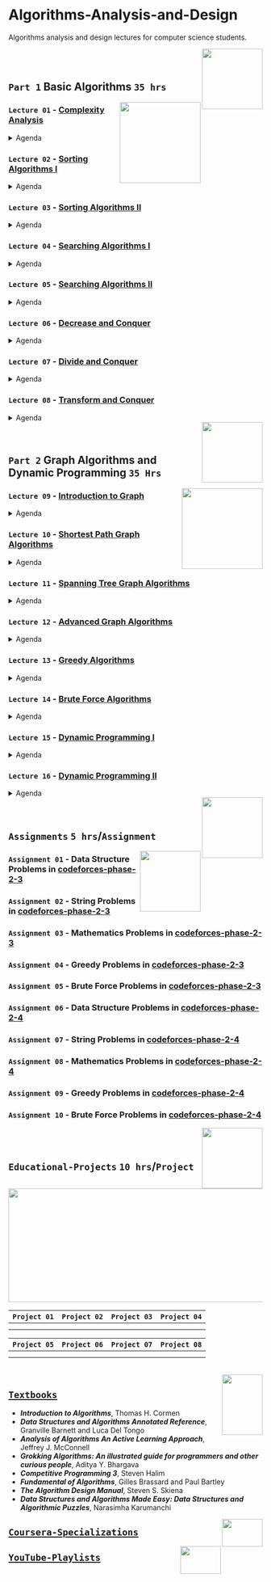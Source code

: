 # Algorithms-Analysis-and-Design
Algorithms analysis and design lectures for computer science students.

<img align="right" width="120" height="120" src="https://github.com/cs-MohamedAyman/Computer-Science-Textbooks/blob/master/logos/algorithms-analysis.jpg">
<br>
<br>

## `Part 1` Basic Algorithms `35 hrs`

<img align="right" width="160" height="160" src="https://github.com/cs-MohamedAyman/Computer-Science-Textbooks/blob/master/logos/practice1.jpg">

### `Lecture 01` - [Complexity Analysis](https://github.com/cs-MohamedAyman/Algorithms-Analysis-and-Design/tree/master/Lectures/README.md)
<details>
  <summary>Agenda</summary><br>

  - 
  - 
  - 
  - 
  - 
</details>

### `Lecture 02` - [Sorting Algorithms I](https://github.com/cs-MohamedAyman/Algorithms-Analysis-and-Design/tree/master/Lectures/README.md)
<details>
  <summary>Agenda</summary><br>

  - 
  - 
  - 
  - 
  - 
</details>

### `Lecture 03` - [Sorting Algorithms II](https://github.com/cs-MohamedAyman/Algorithms-Analysis-and-Design/tree/master/Lectures/README.md)
<details>
  <summary>Agenda</summary><br>

  - 
  - 
  - 
  - 
  - 
</details>

### `Lecture 04` - [Searching Algorithms I](https://github.com/cs-MohamedAyman/Algorithms-Analysis-and-Design/tree/master/Lectures/README.md)
<details>
  <summary>Agenda</summary><br>

  - 
  - 
  - 
  - 
  - 
</details>

### `Lecture 05` - [Searching Algorithms II](https://github.com/cs-MohamedAyman/Algorithms-Analysis-and-Design/tree/master/Lectures/README.md)
<details>
  <summary>Agenda</summary><br>

  - 
  - 
  - 
  - 
  - 
</details>

### `Lecture 06` - [Decrease and Conquer](https://github.com/cs-MohamedAyman/Algorithms-Analysis-and-Design/tree/master/Lectures/README.md)
<details>
  <summary>Agenda</summary><br>

  - 
  - 
  - 
  - 
  - 
</details>

### `Lecture 07` - [Divide and Conquer](https://github.com/cs-MohamedAyman/Algorithms-Analysis-and-Design/tree/master/Lectures/README.md)
<details>
  <summary>Agenda</summary><br>

  - 
  - 
  - 
  - 
  - 
</details>

### `Lecture 08` - [Transform and Conquer](https://github.com/cs-MohamedAyman/Algorithms-Analysis-and-Design/tree/master/Lectures/README.md)
<details>
  <summary>Agenda</summary><br>

  - 
  - 
  - 
  - 
  - 
</details>

<img align="right" width="120" height="120" src="https://github.com/cs-MohamedAyman/Computer-Science-Textbooks/blob/master/logos/algorithms-analysis.jpg">
<br>
<br>

## `Part 2` Graph Algorithms and Dynamic Programming `35 Hrs`

<img align="right" width="160" height="160" src="https://github.com/cs-MohamedAyman/Computer-Science-Textbooks/blob/master/logos/practice1.jpg">

### `Lecture 09` - [Introduction to Graph](https://github.com/cs-MohamedAyman/Algorithms-Analysis-and-Design/tree/master/Lectures/README.md)
<details>
  <summary>Agenda</summary><br>

  - 
  - 
  - 
  - 
  - 
</details>

### `Lecture 10` - [Shortest Path Graph Algorithms](https://github.com/cs-MohamedAyman/Algorithms-Analysis-and-Design/tree/master/Lectures/README.md)
<details>
  <summary>Agenda</summary><br>

  - 
  - 
  - 
  - 
  - 
</details>

### `Lecture 11` - [Spanning Tree Graph Algorithms](https://github.com/cs-MohamedAyman/Algorithms-Analysis-and-Design/tree/master/Lectures/README.md)
<details>
  <summary>Agenda</summary><br>

  - 
  - 
  - 
  - 
  - 
</details>

### `Lecture 12` - [Advanced Graph Algorithms](https://github.com/cs-MohamedAyman/Algorithms-Analysis-and-Design/tree/master/Lectures/README.md)
<details>
  <summary>Agenda</summary><br>

  - 
  - 
  - 
  - 
  - 
</details>

### `Lecture 13` - [Greedy Algorithms](https://github.com/cs-MohamedAyman/Algorithms-Analysis-and-Design/tree/master/Lectures/README.md)
<details>
  <summary>Agenda</summary><br>

  - 
  - 
  - 
  - 
  - 
</details>

### `Lecture 14` - [Brute Force Algorithms](https://github.com/cs-MohamedAyman/Algorithms-Analysis-and-Design/tree/master/Lectures/README.md)
<details>
  <summary>Agenda</summary><br>

  - 
  - 
  - 
  - 
  - 
</details>

### `Lecture 15` - [Dynamic Programming I](https://github.com/cs-MohamedAyman/Algorithms-Analysis-and-Design/tree/master/Lectures/README.md)
<details>
  <summary>Agenda</summary><br>

  - 
  - 
  - 
  - 
  - 
</details>

### `Lecture 16` - [Dynamic Programming II](https://github.com/cs-MohamedAyman/Algorithms-Analysis-and-Design/tree/master/Lectures/README.md)
<details>
  <summary>Agenda</summary><br>

  - 
  - 
  - 
  - 
  - 
</details>

<img align="right" width="120" height="120" src="https://github.com/cs-MohamedAyman/Computer-Science-Textbooks/blob/master/logos/algorithms-analysis.jpg">
<br>
<br>

## `Assignments` `5 hrs`/`Assignment`

<img align="right" width="120" height="120" src="https://github.com/cs-MohamedAyman/Computer-Science-Textbooks/blob/master/logos/practice2.jpg">

### `Assignment 01` - Data Structure Problems in [codeforces-phase-2-3](https://github.com/cs-MohamedAyman/Problem-Solving-Training/tree/master/level-2/codeforces-phase-2-3)
### `Assignment 02` - String Problems in [codeforces-phase-2-3](https://github.com/cs-MohamedAyman/Problem-Solving-Training/tree/master/level-2/codeforces-phase-2-3)
### `Assignment 03` - Mathematics Problems in [codeforces-phase-2-3](https://github.com/cs-MohamedAyman/Problem-Solving-Training/tree/master/level-2/codeforces-phase-2-3)
### `Assignment 04` - Greedy Problems in [codeforces-phase-2-3](https://github.com/cs-MohamedAyman/Problem-Solving-Training/tree/master/level-2/codeforces-phase-2-3)
### `Assignment 05` - Brute Force Problems in [codeforces-phase-2-3](https://github.com/cs-MohamedAyman/Problem-Solving-Training/tree/master/level-2/codeforces-phase-2-3)
### `Assignment 06` - Data Structure Problems in [codeforces-phase-2-4](https://github.com/cs-MohamedAyman/Problem-Solving-Training/tree/master/level-2/codeforces-phase-2-4)
### `Assignment 07` - String Problems in [codeforces-phase-2-4](https://github.com/cs-MohamedAyman/Problem-Solving-Training/tree/master/level-2/codeforces-phase-2-4)
### `Assignment 08` - Mathematics Problems in [codeforces-phase-2-4](https://github.com/cs-MohamedAyman/Problem-Solving-Training/tree/master/level-2/codeforces-phase-2-4)
### `Assignment 09` - Greedy Problems in [codeforces-phase-2-4](https://github.com/cs-MohamedAyman/Problem-Solving-Training/tree/master/level-2/codeforces-phase-2-4)
### `Assignment 10` - Brute Force Problems in [codeforces-phase-2-4](https://github.com/cs-MohamedAyman/Problem-Solving-Training/tree/master/level-2/codeforces-phase-2-4)

<img align="right" width="120" height="120" src="https://github.com/cs-MohamedAyman/Computer-Science-Textbooks/blob/master/logos/algorithms-analysis.jpg">
<br>
<br>

## `Educational-Projects` `10 hrs`/`Project`

<img align="middle" width="900" height="225" src="https://github.com/cs-MohamedAyman/Computer-Science-Textbooks/blob/master/logos/educational-projects.jpg">

|`Project 01` | `Project 02` | `Project 03` | `Project 04` |
|:----:|:----:|:----:|:----:|
| | | | |
| | | | |

|`Project 05` | `Project 06` | `Project 07` | `Project 08` |
|:----:|:----:|:----:|:----:|
| | | | |
| | | | |

<br>
<img align="right" width="80" height="120" src="https://github.com/cs-MohamedAyman/Computer-Science-Textbooks/blob/master/logos/textbooks.jpg">

## [`Textbooks`](https://github.com/cs-MohamedAyman/Computer-Science-Textbooks)

* ***Introduction to Algorithms***, Thomas H. Cormen
* ***Data Structures and Algorithms Annotated Reference***, Granville Barnett and Luca Del Tongo
* ***Analysis of Algorithms An Active Learning Approach***, Jeffrey J. McConnell
* ***Grokking Algorithms: An illustrated guide for programmers and other curious people***, Aditya Y. Bhargava
* ***Competitive Programming 3***, Steven Halim
* ***Fundamental of Algorithms***, Gilles Brassard and Paul Bartley
* ***The Algorithm Design Manual***, Steven S. Skiena
* ***Data Structures and Algorithms Made Easy: Data Structures and Algorithmic Puzzles***, Narasimha Karumanchi

<img align="right" width="80" height="55" src="https://github.com/cs-MohamedAyman/Coursera-Specializations/blob/master/organizations-logos/coursera.jpg">

## [`Coursera-Specializations`](https://github.com/cs-MohamedAyman/Coursera-Specializations/blob/master/Computer-Science-Specializations/README.md)

<img align="right" width="80" height="55" src="https://github.com/cs-MohamedAyman/YouTube-Playlists/blob/master/organizations-logos/youtube.jpg">

## [`YouTube-Playlists`](https://github.com/cs-MohamedAyman/YouTube-Playlists/blob/master/Computer-Science-Playlists/README.md)
